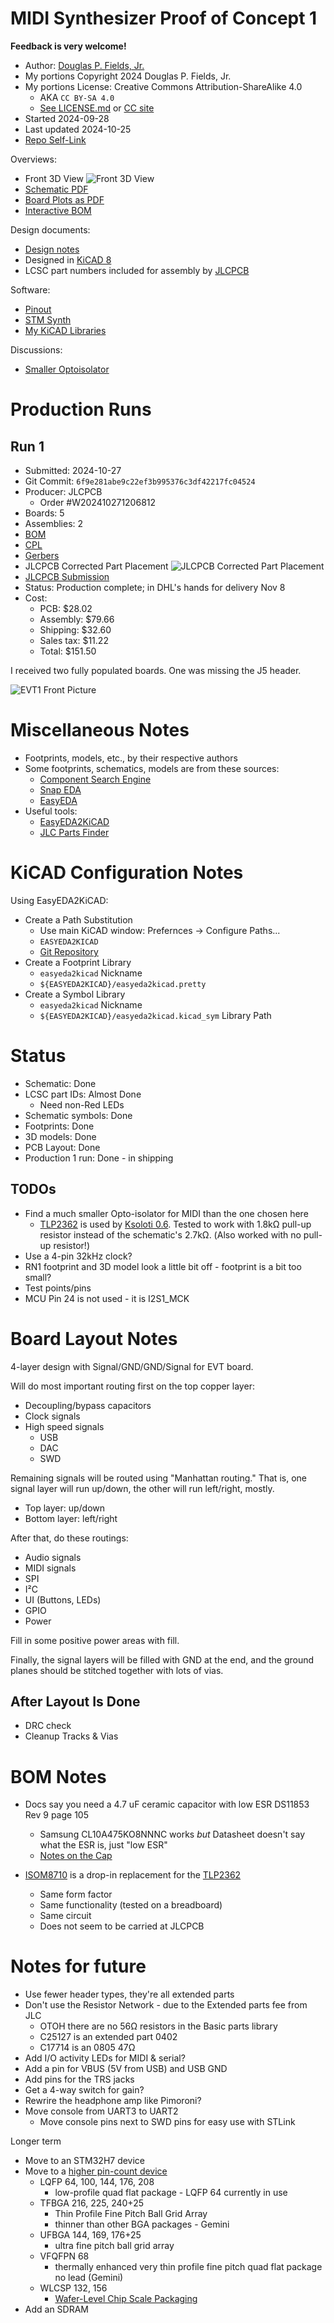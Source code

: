 # MIDI Synthesizer Proof of Concept 1

**Feedback is very welcome!**

* Author: [Douglas P. Fields, Jr.](mailto:symbolics@lisp.engineer)
* My portions Copyright 2024 Douglas P. Fields, Jr.
* My portions License: Creative Commons Attribution-ShareAlike 4.0
  * AKA `CC BY-SA 4.0`
  * [See LICENSE.md](LICENSE.md) or [CC site](https://creativecommons.org/licenses/by-sa/4.0/deed.en)
* Started 2024-09-28
* Last updated 2024-10-25
* [Repo Self-Link](https://github.com/LispEngineer/stm-midi-poc1)

Overviews:
* Front 3D View
  ![Front 3D View](stm-midi-poc1-3d-front-head-on-1.png)
* [Schematic PDF](stm-midi-poc1.pdf)
* [Board Plots as PDF](plots/stm-midi-poc1__Assembly.pdf)
* [Interactive BOM](bom/ibom.html)

Design documents:
* [Design notes](Design.md)
* Designed in [KiCAD 8](https://www.kicad.org/)
* LCSC part numbers included for assembly by [JLCPCB](https://jlcpcb.com/)

Software:
* [Pinout](https://github.com/LispEngineer/stm-midi-poc1-sw)
* [STM Synth](https://github.com/LispEngineer/nucleo-uart)
* [My KiCAD Libraries](https://github.com/LispEngineer/KiCAD_Libraries)

Discussions:
* [Smaller Optoisolator](https://www.reddit.com/r/synthdiy/comments/1gghujj/smaller_midi_optoisolator/)


# Production Runs

## Run 1

* Submitted: 2024-10-27
* Git Commit: `6f9e281abe9c22ef3b995376c3df42217fc04524`
* Producer: JLCPCB
  * Order #W202410271206812 
* Boards: 5
* Assemblies: 2
* [BOM](jlcpcb/production_files/BOM-stm-midi-poc1.csv)
* [CPL](jlcpcb/production_files/CPL-stm-midi-poc1.csv)
* [Gerbers](jlcpcb/production_files/GERBER-stm-midi-poc1.zip)
* JLCPCB Corrected Part Placement
  ![JLCPCB Corrected Part Placement](9042618026565632-Produce_DanZhi.SMT_Snapshot.Top.8392316A_Y2.SMT024102760115.png)
* [JLCPCB Submission](<jlcpcb-production/run1-20241027/stm-midi-poc1 6f9e281abe9c22ef3b995376c3df42217fc04524_Y2.zip>)
* Status: Production complete; in DHL's hands for delivery Nov 8
* Cost:
  * PCB: $28.02
  * Assembly: $79.66
  * Shipping: $32.60
  * Sales tax: $11.22
  * Total: $151.50

I received two fully populated boards. One was missing the J5 header.

![EVT1 Front Picture](EVT1-front.jpg)

# Miscellaneous Notes

* Footprints, models, etc., by their respective authors
* Some footprints, schematics, models are from these sources:
  * [Component Search Engine](https://componentsearchengine.com)
  * [Snap EDA](https://snapeda.com)
  * [EasyEDA](https://easyeda.com)
* Useful tools:
  * [EasyEDA2KiCAD](https://github.com/uPesy/easyeda2kicad.py)
  * [JLC Parts Finder](https://yaqwsx.github.io/jlcparts/)


# KiCAD Configuration Notes

Using EasyEDA2KiCAD:

* Create a Path Substitution
  * Use main KiCAD window: Prefernces -> Configure Paths...
  * `EASYEDA2KICAD`
  * [Git Repository](https://github.com/LispEngineer/KiCAD_Libraries)
* Create a Footprint Library
  * `easyeda2kicad` Nickname
  * `${EASYEDA2KICAD}/easyeda2kicad.pretty`
* Create a Symbol Library
  * `easyeda2kicad` Nickname
  * `${EASYEDA2KICAD}/easyeda2kicad.kicad_sym` Library Path


# Status

* Schematic: Done
* LCSC part IDs: Almost Done
  * Need non-Red LEDs
* Schematic symbols: Done
* Footprints: Done
* 3D models: Done
* PCB Layout: Done
* Production 1 run: Done - in shipping


## TODOs

* Find a much smaller Opto-isolator for MIDI than the one chosen here
  * [TLP2362](https://toshiba.semicon-storage.com/us/semiconductor/product/isolators-solid-state-relays/detail.TLP2362.html)
    is used by [Ksoloti 0.6](https://ksoloti.github.io/5-resources.html). Tested to work with
    1.8kΩ pull-up resistor instead of the schematic's 2.7kΩ.
    (Also worked with no pull-up resistor!)
* Use a 4-pin 32kHz clock?
* RN1 footprint and 3D model look a little bit off - footprint is a bit too small?
* Test points/pins
* MCU Pin 24 is not used - it is I2S1_MCK

# Board Layout Notes

4-layer design with Signal/GND/GND/Signal for EVT board.

Will do most important routing first on the top copper layer:
* Decoupling/bypass capacitors
* Clock signals
* High speed signals
  * USB
  * DAC
  * SWD

Remaining signals will be routed using "Manhattan routing."
That is, one signal layer will run up/down, the other will
run left/right, mostly.
* Top layer: up/down
* Bottom layer: left/right

After that, do these routings:
* Audio signals
* MIDI signals
* SPI
* I²C
* UI (Buttons, LEDs)
* GPIO
* Power

Fill in some positive power areas with fill.

Finally, the signal layers will be filled with GND at the end,
and the ground planes should be stitched together with lots
of vias.

## After Layout Is Done

* DRC check
* Cleanup Tracks & Vias


# BOM Notes

* Docs say you need a 4.7 uF ceramic capacitor with low ESR DS11853 Rev 9 page 105
  * Samsung CL10A475KO8NNNC works *but* Datasheet doesn't say what the ESR is, just "low ESR"
  * [Notes on the Cap](https://community.st.com/t5/stm32-mcus-products/how-supply-stm32f446ret6/td-p/635424)

* [ISOM8710](https://www.ti.com/product/ISOM8710) 
  is a drop-in replacement for the
  [TLP2362](https://toshiba.semicon-storage.com/us/semiconductor/product/isolators-solid-state-relays/detail.TLP2362.html)
  * Same form factor
  * Same functionality (tested on a breadboard)
  * Same circuit
  * Does not seem to be carried at JLCPCB


# Notes for future

* Use fewer header types, they're all extended parts
* Don't use the Resistor Network - due to the Extended parts fee from JLC
  * OTOH there are no 56Ω resistors in the Basic parts library
  * C25127 is an extended part 0402
  * C17714 is an 0805 47Ω
* Add I/O activity LEDs for MIDI & serial?
* Add a pin for VBUS (5V from USB) and USB GND
* Add pins for the TRS jacks
* Get a 4-way switch for gain?
* Rewrire the headphone amp like Pimoroni?
* Move console from UART3 to UART2
  * Move console pins next to SWD pins for easy use with STLink

Longer term
* Move to an STM32H7 device
* Move to a [higher pin-count device](https://www.st.com/en/microcontrollers-microprocessors/stm32h7-series/products.html)
  * LQFP 64, 100, 144, 176, 208
    * low-profile quad flat package - LQFP 64 currently in use
  * TFBGA 216, 225, 240+25
    * Thin Profile Fine Pitch Ball Grid Array
    * thinner than other BGA packages - Gemini
  * UFBGA 144, 169, 176+25
    * ultra fine pitch ball grid array
  * VFQFPN 68
    * thermally enhanced very thin profile fine pitch quad flat package no lead (Gemini)
  * WLCSP 132, 156
    * [Wafer-Level Chip Scale Packaging](https://www.flashpcb.com/blog/QFP-QFN-BGA-WLSCP)
* Add an SDRAM